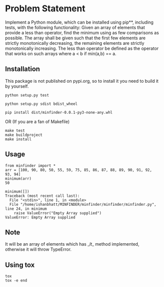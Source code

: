 # Problem Statement

 Implement a Python module, which can be installed using pip**, including tests, with the following functionality: Given an array of elements that provide a less than operator, find the minimum using as few comparisons as possible. The array shall be given such that the first few elements are strictly monotonically decreasing, the remaining elements are strictly monotonically increasing. The less than operator be defined as the operator that works on such arrays where a < b if min(a,b) == a.
 
## Installation
This package is not published on pypi.org, so to install it you need to build it by yourself.

`python setup.py test`

`python setup.py sdist bdist_wheel`

`pip install dist/minfinder-0.0.1-py3-none-any.whl`

OR (If you are a fan of Makefile)
```
make test
make buildproject
make install
```

## Usage
```
from minfinder import *
arr = [100, 90, 80, 50, 55, 59, 75, 85, 86, 87, 88, 89, 90, 91, 92, 93, 94]
minimum(arr)
50

minimum([])
Traceback (most recent call last):
  File "<stdin>", line 1, in <module>
  File "/home/ishanbhatt/MINFINDER/minfinder/minfinder/minfinder.py", line 24, in minimum
    raise ValueError("Empty Array supplied")
ValueError: Empty Array supplied
```

## Note
It will be an array of elements which has \__lt__ method implemented, otherwise it will throw TypeError.

## Using tox
```
tox
tox -e end
```
